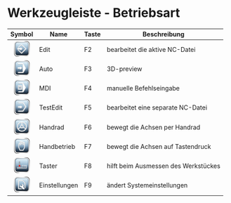 # Werkzeugleiste - Betriebsart

| Symbol | Name | Taste | Beschreibung |
|:---:|---|---|---|
| ![edit](images/SK_Edit.png) | Edit | F2 | bearbeitet die aktive NC-Datei |
| ![auto](images/SK_Auto.png) | Auto | F3 | 3D-preview |
| ![mdi](images/SK_MDI.png) | MDI | F4 | manuelle Befehlseingabe |
| ![TestEdit](images/SK_TestEdit.png) | TestEdit | F5 | bearbeitet eine separate NC-Datei |
| ![Wheel](images/SK_Wheel.png) | Handrad | F6 | bewegt die Achsen per Handrad |
| ![jog](images/SK_Manual.png) | Handbetrieb | F7 | bewegt die Achsen auf Tastendruck |
| ![touch](images/SK_Touch.png) | Taster | F8 | hilft beim Ausmessen des Werkstückes |
| ![cfg](images/SK_Settings.png) | Einstellungen | F9 | ändert Systemeinstellungen |
